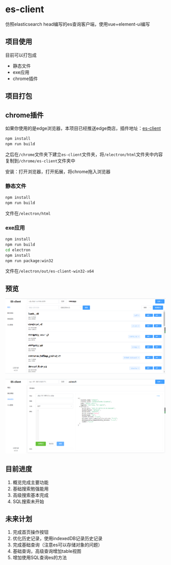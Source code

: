 # es-client

仿照elasticsearch head编写的es查询客户端，使用vue+element-ui编写

## 项目使用

目前可以打包成

- 静态文件
- exe应用
- chrome插件

## 项目打包

## chrome插件

如果你使用的是edge浏览器，本项目已经推送edge商店，插件地址：[es-client](https://microsoftedge.microsoft.com/addons/detail/esclient/aonamamifdfigcflbeokdndfappnmogo)

```bash
npm install
npm run build
```

之后在`/chrome`文件夹下建立`es-client`文件夹，将`/electron/html`文件夹中内容复制到`/chrome/es-client`文件夹中

安装：打开浏览器，打开拓展，将chrome拖入浏览器

### 静态文件

```bash
npm install
npm run build
```

文件在`/electron/html`

### exe应用

```bash
npm install
npm run build
cd electron
npm install
npm run package:win32
```

文件在`/electron/out/es-client-win32-x64`

## 预览

![预览1](./img/bg1.png)

![预览2](./img/bg2.png)

## 目前进度

1. 概览完成主要功能
2. 基础搜索勉强能用
3. 高级搜索基本完成
4. SQL搜索未开始

## 未来计划

1. 完成首页操作按钮
2. 优化历史记录，使用indexedDB记录历史记录
3. 完成基础查询（注意es可以存储对象的问题）
4. 基础查询，高级查询增加table视图
5. 增加使用SQL查询es的方法
